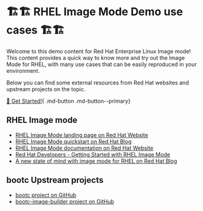 # 🏗️🏗️ RHEL Image Mode Demo use cases 🏗️🏗️

Welcome to this demo content for Red Hat Enterprise Linux Image mode!
This content provides a quick way to know more and try out the Image Mode for RHEL, with many use cases that can be easily reproduced in your environment.

Below you can find some external resources from Red Hat websites and upstream projects on the topic.

[:rocket: Get Started!](getting-started/introduction.md){ .md-button  .md-button--primary}

## RHEL Image mode

- [RHEL Image Mode landing page on Red Hat Website](https://www.redhat.com/en/technologies/linux-platforms/enterprise-linux/image-mode)
- [RHEL Image Mode quickstart on Red Hat Blog](https://www.redhat.com/en/blog/image-mode-red-hat-enterprise-linux-quick-start-guide)
- [RHEL Image Mode documentation on Red Hat Website](https://docs.redhat.com/en/documentation/red_hat_enterprise_linux/9/html/using_image_mode_for_rhel_to_build_deploy_and_manage_operating_systems/index)
- [Red Hat Developers - Getting Started with RHEL Image Mode](https://developers.redhat.com/products/rhel-image-mode/overview)
- [A new state of mind with image mode for RHEL on Red Hat Blog](https://www.redhat.com/en/blog/new-state-mind-image-mode-rhel)

## bootc Upstream projects

- [bootc project on GitHub](https://github.com/containers/bootc)
- [bootc-image-builder project on GitHub](https://github.com/osbuild/bootc-image-builder)

